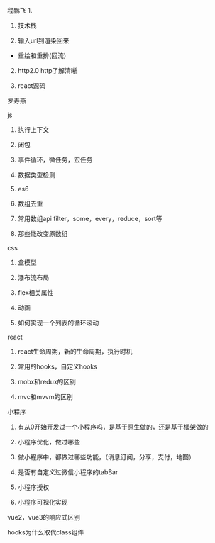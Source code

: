 程鹏飞
1. 
1. 技术栈 

1.  输入url到渲染回来

  -  重绘和重排(回流)
  
2. http2.0   http了解清晰

3. react源码 


罗寿燕

js

1. 执行上下文
2. 闭包
3. 事件循环，微任务，宏任务
4. 数据类型检测

5. es6

6. 数组去重

7. 常用数组api  filter，some，every，reduce，sort等

8. 那些能改变原数组


css
1. 盒模型

2. 瀑布流布局

3. flex相关属性

4. 动画

5. 如何实现一个列表的循环滚动

react

1. react生命周期，新的生命周期，执行时机

2. 常用的hooks，自定义hooks

3. mobx和redux的区别

4. mvc和mvvm的区别


小程序

1. 有从0开始开发过一个小程序吗，是基于原生做的，还是基于框架做的

2. 小程序优化，做过哪些

3. 做小程序中，都做过哪些功能，（消息订阅，分享，支付，地图）

4. 是否有自定义过微信小程序的tabBar

5. 小程序授权

6. 小程序可视化实现


vue2，vue3的响应式区别


hooks为什么取代class组件













